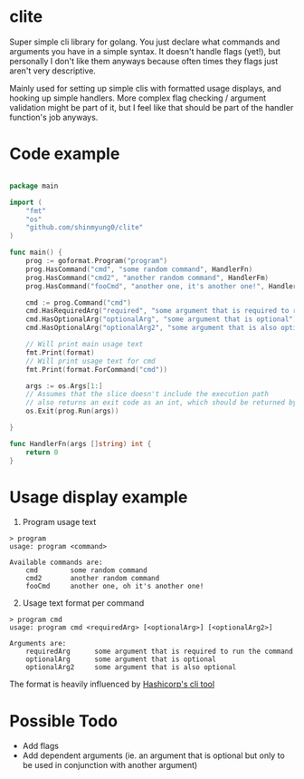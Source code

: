 # clite

Super simple cli library for golang. You just declare what commands and arguments you have in a simple syntax.
It doesn't handle flags (yet!), but personally I don't like them anyways because often times they
flags just aren't very descriptive.

Mainly used for setting up simple clis with formatted usage displays, and hooking up simple handlers.
More complex flag checking / argument validation might be part of it, but I feel like that should be
part of the handler function's job anyways.

# Code example

```go

package main

import (
    "fmt"
    "os"
    "github.com/shinmyung0/clite"
)

func main() {
    prog := goformat.Program("program")
    prog.HasCommand("cmd", "some random command", HandlerFn)
    prog.HasCommand("cmd2", "another random command", HandlerFm)
    prog.HasCommand("fooCmd", "another one, it's another one!", HandlerFn)

    cmd := prog.Command("cmd")
    cmd.HasRequiredArg("required", "some argument that is required to run the command")
    cmd.HasOptionalArg("optionalArg", "some argument that is optional")
    cmd.HasOptionalArg("optionalArg2", "some argument that is also optional")

    // Will print main usage text
    fmt.Print(format)
    // Will print usage text for cmd
    fmt.Print(format.ForCommand("cmd"))

    args := os.Args[1:]
    // Assumes that the slice doesn't include the execution path
    // also returns an exit code as an int, which should be returned by the handlers
    os.Exit(prog.Run(args))

}

func HandlerFn(args []string) int {
    return 0
}

```

# Usage display example

1. Program usage text

```
> program
usage: program <command>

Available commands are:
    cmd        some random command
    cmd2       another random command
    fooCmd     another one, oh it's another one!

```

2. Usage text format per command

```
> program cmd
usage: program cmd <requiredArg> [<optionalArg>] [<optionalArg2>]

Arguments are:
    requiredArg      some argument that is required to run the command
    optionalArg      some argument that is optional
    optionalArg2     some argument that is also optional

```

The format is heavily influenced by [Hashicorp's cli tool](https://github.com/mitchellh/cli)



# Possible Todo
- Add flags
- Add dependent arguments (ie. an argument that is optional but only to be used in conjunction with another argument)
